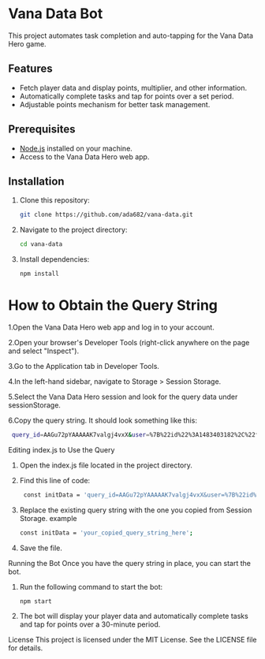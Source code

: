 # Vana Data Bot

This project automates task completion and auto-tapping for the Vana Data Hero game.

## Features
- Fetch player data and display points, multiplier, and other information.
- Automatically complete tasks and tap for points over a set period.
- Adjustable points mechanism for better task management.

## Prerequisites

- [Node.js](https://nodejs.org/) installed on your machine.
- Access to the Vana Data Hero web app.

## Installation

1. Clone this repository:
   ```bash
   git clone https://github.com/ada682/vana-data.git

2. Navigate to the project directory:
   ```bash
   cd vana-data

3. Install dependencies:
   ```bash
   npm install

# How to Obtain the Query String
 1.Open the Vana Data Hero web app and log in to your account.
 
 2.Open your browser's Developer Tools (right-click anywhere on the page and select "Inspect").
 
 3.Go to the Application tab in Developer Tools.
 
 4.In the left-hand sidebar, navigate to Storage > Session Storage.
 
 5.Select the Vana Data Hero session and look for the query data under sessionStorage.
 
 6.Copy the query string. It should look something like this:
   ```bash
    query_id=AAGu72pYAAAAAK7valgj4vxX&user=%7B%22id%22%3A1483403182%2C%22first_name%22%3A...
   ```

Editing index.js to Use the Query
1. Open the index.js file located in the project directory.

2. Find this line of code:
   ```bash
    const initData = 'query_id=AAGu72pYAAAAAK7valgj4vxX&user=%7B%22id%22%3A1483403182%2C...'; // Replace this with your actual query
   ```
3. Replace the existing query string with the one you copied from Session Storage.
   example
   ```bash
   const initData = 'your_copied_query_string_here';

4. Save the file.

Running the Bot
Once you have the query string in place, you can start the bot.

1. Run the following command to start the bot:
   ```bash
   npm start
2. The bot will display your player data and automatically complete tasks and tap for points over a 30-minute period.

License
This project is licensed under the MIT License. See the LICENSE file for details.







